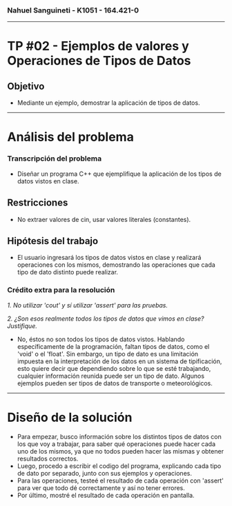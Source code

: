 ### Nahuel Sanguineti - K1051 - 164.421-0
---
# TP #02 - Ejemplos de valores y Operaciones de Tipos de Datos
## Objetivo

* Mediante un ejemplo, demostrar la aplicación de tipos de datos.
---
# Análisis del problema
### Transcripción del problema

* Diseñar un programa C++ que ejemplifique la aplicación de los tipos de datos vistos en clase. 

## Restricciones

* No extraer valores de cin, usar valores literales (constantes).

## Hipótesis del trabajo

* El usuario ingresará los tipos de datos vistos en clase y realizará operaciones con los mismos, demostrando las operaciones que cada tipo de dato distinto puede realizar. 

### Crédito extra para la resolución
*1. No utilizar 'cout' y sí utilizar 'assert' para las pruebas.*

*2. ¿Son esos realmente todos los tipos de datos que vimos en clase? Justifique.*
  * No, éstos no son todos los tipos de datos vistos. Hablando específicamente de la programación, faltan tipos de datos, como el 'void' o el 'float'. Sin embargo, un tipo de dato es una limitación impuesta en la interpretación de los datos en un sistema de tipificación, esto quiere decir que dependiendo sobre lo que se esté trabajando, cualquier información reunida puede ser un tipo de dato. Algunos ejemplos pueden ser tipos de datos de transporte o meteorológicos.

---
# Diseño de la solución
* Para empezar, busco información sobre los distintos tipos de datos con los que voy a trabajar, para saber qué operaciones puede hacer cada uno de los mismos, ya que no todos pueden hacer las mismas y obtener resultados correctos.
* Luego, procedo a escribir el codigo del programa, explicando cada tipo de dato por separado, junto con sus ejemplos y operaciones. 
* Para las operaciones, testeé el resultado de cada operación con 'assert' para ver que todo dé correctamente y así no tener errores.
* Por último, mostré el resultado de cada operación en pantalla.

